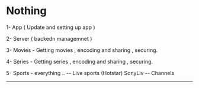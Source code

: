 # Nothing

1- App ( Update and setting up app )

2- Server ( backedn managemnet )

3- Movies - Getting movies , encoding and sharing , securing. 

4- Series - Getting series , encoding and sharing , securing. 

5- Sports - everything ..
-- Live sports (Hotstar) SonyLiv 
-- Channels 

----------------------------------------------------------
